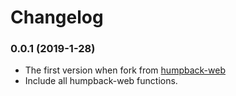 # Changelog

### 0.0.1 (2019-1-28)

* The first version when fork from [humpback-web](https://github.com/humpback/humpback-web)
* Include all humpback-web functions.
